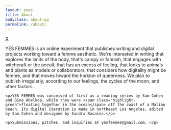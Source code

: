 ```yaml
---
layout: page
title: About
bodyclass: about-pg
permalink: /about/
---
```

<div class="close"><a href="javascript:history.back()">X</a></div>
<div class="page-about">
<div class="temp-about">
  <div class="copy">
    <p>YES FEMMES is an online experiment that publishes writing and digital projects working toward a femme aesthetic. We're interested in <span class="highlight-pink">writing that explores the limits of the body,</span> that's campy or fannish, that engages with witchcraft or the occult, that has an excess of feeling, that looks to animals and plants as models or collaborators, <span class="highlight-yellow">that considers how digitality might be femme,</span> and that moves toward the horizon of queerness. We plan to publish irregularly, according to our feelings, the cycles of the moon, and other factors.</p>

    <p>YES FEMMES was conceived of first as a reading series by Sam Cohen and Gina Abelkop, while they were <span class="highlight-green">floating together in the ocean</span> off the coast of a Malibu beach. Its digital iteration is made in northeast Los Angeles, edited by Sam Cohen and designed by Sandra Rosales.</p>

    <p>Submissions, pitches, and inquiries at yesfemmes@gmail.com. </p>

  </div>

</div>
</div>

